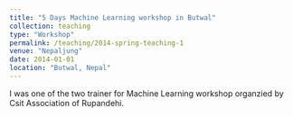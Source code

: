 ```yaml
---
title: "5 Days Machine Learning workshop in Butwal"
collection: teaching
type: "Workshop"
permalink: /teaching/2014-spring-teaching-1
venue: "Nepaljung"
date: 2014-01-01
location: "Butwal, Nepal"
---
```


I was one of the two trainer for Machine Learning workshop organzied by Csit Association of Rupandehi. 